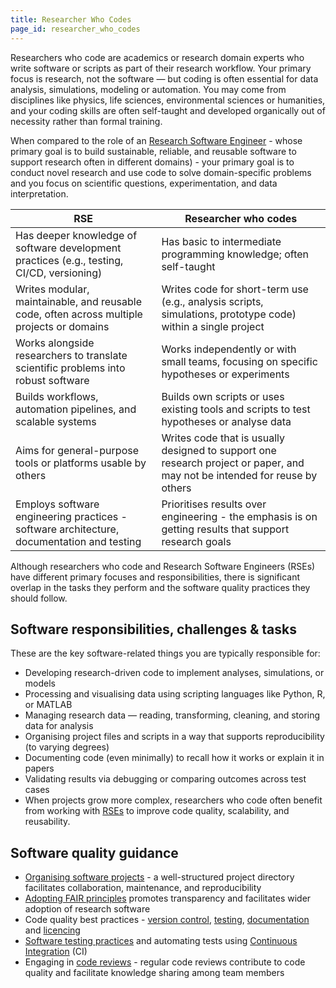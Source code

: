 ```yaml
---
title: Researcher Who Codes
page_id: researcher_who_codes
---
```


Researchers who code are academics or research domain experts who write software or scripts as part of their research workflow. 
Your primary focus is research, not the software — but coding is often essential for data analysis, simulations, modeling or automation.
You may come from disciplines like physics, life sciences, environmental sciences or humanities, and your coding skills are often self-taught and developed organically out of necessity rather than formal training.

When compared to the role of an [Research Software Engineer](./research_software_engineer) - whose primary goal is to build sustainable, reliable, 
and reusable software to support research often in different domains) - your primary goal is to 
conduct novel research and use code to solve domain-specific problems and you focus on scientific questions, experimentation, and data interpretation.

| RSE                                                                                         | Researcher who codes                                                                                                       |
|---------------------------------------------------------------------------------------------|----------------------------------------------------------------------------------------------------------------------------|
| Has deeper knowledge of software development practices (e.g., testing, CI/CD, versioning)   | Has basic to intermediate programming knowledge; often self-taught                                                         |
| Writes modular, maintainable, and reusable code, often across multiple projects or domains  | Writes code for short-term use (e.g., analysis scripts, simulations, prototype code) within a single project               |
| Works alongside researchers to translate scientific problems into robust software           | Works independently or with small teams, focusing on specific hypotheses or experiments                                    |
| Builds workflows, automation pipelines, and scalable systems                                | Builds own scripts or uses existing tools and scripts to test hypotheses or analyse data                                   |
| Aims for general-purpose tools or platforms usable by others                                | Writes code that is usually designed to support one research project or paper, and may not be intended for reuse by others |
| Employs software engineering practices - software architecture, documentation and testing   | Prioritises results over engineering - the emphasis is on getting results that support research goals                      |

Although researchers who code and Research Software Engineers (RSEs) have different primary focuses and responsibilities, there is significant overlap in the tasks they perform and the software quality practices they should follow.

## Software responsibilities, challenges & tasks

These are the key software-related things you are typically responsible for:

- Developing research-driven code to implement analyses, simulations, or models
- Processing and visualising data using scripting languages like Python, R, or MATLAB
- Managing research data — reading, transforming, cleaning, and storing data for analysis
- Organising project files and scripts in a way that supports reproducibility (to varying degrees)
- Documenting code (even minimally) to recall how it works or explain it in papers
- Validating results via debugging or comparing outcomes across test cases
- When projects grow more complex, researchers who code often benefit from working with [RSEs](./research_software_engineer) to improve code quality, scalability, and reusability.

## Software quality guidance

- [Organising software projects](./organising_software_projects) - a well-structured project directory facilitates collaboration, maintenance, and reproducibility
- [Adopting FAIR principles](./fair_rs) promotes transparency and facilitates wider adoption of research software
- Code quality best practices - [version control](./using_version_control), [testing](./testing_software), [documentation](./documenting_software) and [licencing](./licensing_software)
- [Software testing practices](./testing_software) and automating tests using [Continuous Integration](./ci_cd) (CI)
- Engaging in [code reviews](./code_review) - regular code reviews contribute to code quality and facilitate knowledge sharing among team members
